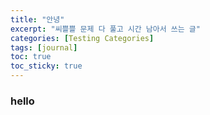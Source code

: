 ```yaml
---
title: "안녕"
excerpt: "씨쁠쁠 문제 다 풀고 시간 남아서 쓰는 글"
categories: [Testing Categories]
tags: [journal]
toc: true
toc_sticky: true
---
```


### hello